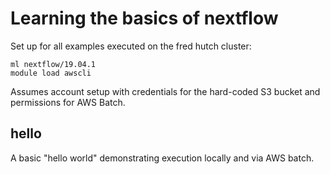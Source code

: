 # Learning the basics of nextflow

Set up for all examples executed on the fred hutch cluster:

	ml nextflow/19.04.1
	module load awscli

Assumes account setup with credentials for the hard-coded S3 bucket
and permissions for AWS Batch.

## hello

A basic "hello world" demonstrating execution locally and via AWS batch.
